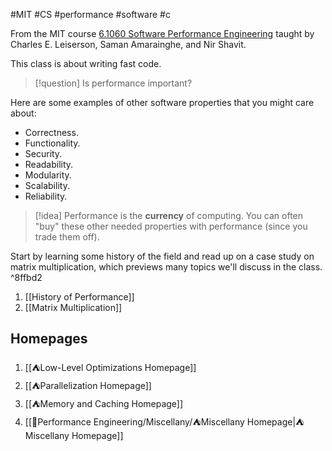 #MIT #CS #performance #software #c  

From the MIT course [6.1060 Software Performance Engineering](https://student.mit.edu/catalog/search.cgi?search=6.1060) taught by Charles E. Leiserson, Saman Amarainghe, and Nir Shavit.

This class is about writing fast code.

> [!question]
> Is performance important?

Here are some examples of other software properties that you might care about:

* Correctness.
* Functionality.
* Security.
* Readability.
* Modularity.
* Scalability.
* Reliability.

> [!idea]
> Performance is the **currency** of computing. You can often "buy" these other needed properties with performance (since you trade them off).

Start by learning some history of the field and read up on a case study on matrix multiplication, which previews many topics we'll discuss in the class. ^8ffbd2

1. [[History of Performance]]
2. [[Matrix Multiplication]]

## Homepages

1. [[⛺Low-Level Optimizations Homepage]]
2. [[⛺Parallelization Homepage]]
3. [[⛺Memory and Caching Homepage]]
4. [[🚀Performance Engineering/Miscellany/⛺Miscellany Homepage|⛺Miscellany Homepage]]
